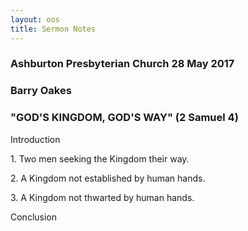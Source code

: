 ```yaml
---
layout: oos
title: Sermon Notes
---
```

### Ashburton Presbyterian Church 28 May 2017

### Barry Oakes

### "GOD'S KINGDOM, GOD'S WAY" (2 Samuel 4)

Introduction

1\. Two men seeking the Kingdom their way.

2\. A Kingdom not established by human hands.

3\. A Kingdom not thwarted by human hands.

Conclusion
